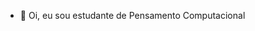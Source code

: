 - 👋 Oi, eu sou estudante de Pensamento Computacional

<!---
pulinario/pulinario is a ✨ special ✨ repository because its `README.md` (this file) appears on your GitHub profile.
You can click the Preview link to take a look at your changes.
--->
